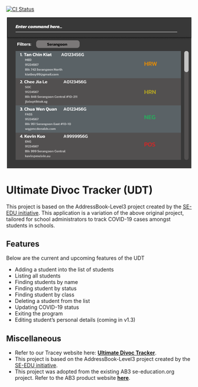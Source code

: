 [![CI Status](https://github.com/AY2122S2-CS2103T-T12-1/tp/actions/workflows/gradle.yml/badge.svg)](https://github.com/AY2122S2-CS2103T-T12-1/tp/actions/workflows/gradle.yml)

![Ui](docs/images/Ui.png)

# Ultimate Divoc Tracker (UDT)

This project is based on the AddressBook-Level3 project created by the [SE-EDU initiative](https://se-education.org).
This application is a variation of the above original project, tailored for school administrators to track COVID-19 cases amongst students in schools.

## Features

Below are the current and upcoming features of the UDT
* Adding a student into the list of students
* Listing all students
* Finding students by name
* Finding student by status
* Finding student by class
* Deleting a student from the list
* Updating COVID-19 status
* Exiting the program
* Editing student’s personal details (coming in v1.3)

## Miscellaneous

* Refer to our Tracey website here: **[Ultimate Divoc Tracker](https://ay2122s2-cs2103t-t12-1.github.io/tp/)**.
* This project is based on the AddressBook-Level3 project created by the [SE-EDU initiative](https://se-education.org).
* This project was adopted from the existing AB3 se-education.org project. Refer to the AB3 product website **[here](https://se-education.org/addressbook-level3/)**.
